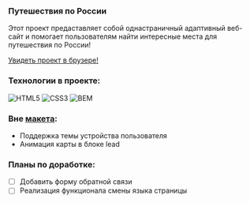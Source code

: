 ### Путешествия по России
Этот проект предаставляет собой однастраничный адаптивный веб-сайт и помогает пользователям найти интересные места для путешествия по России! 

[Увидеть проект в брузере!](https://otkazano.github.io/russian-travel/)

### Технологии в проекте:  
![HTML5](https://img.shields.io/badge/html5-%23E34F26.svg?style=for-the-badge&logo=html5&logoColor=white)
![CSS3](https://img.shields.io/badge/css3-%231572B6.svg?style=for-the-badge&logo=css3&logoColor=white)
![BEM](https://img.shields.io/badge/BEM-74aa9c?style=for-the-badge) 

### Вне [макета](https://www.figma.com/file/5S2WSbEFL6awjVWJ0NWL8Q/Sprint-3_-Russia-_-desktop-%2B-mobile?type=design&node-id=28503-0&mode=design&t=mzuR7zU5iofzqfpM-0):
* Поддержка темы устройства пользователя
* Анимация карты в блоке lead

### Планы по доработке:
- [ ] Добавить форму обратной связи
- [ ] Реализация функционала смены языка страницы

